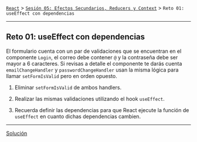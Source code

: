 [`React`](../../README.md) > [`Sesión 05: Efectos Secundarios, Reducers y Context`](../Readme.md) > `Reto 01: useEffect con dependencias`

---

## Reto 01: useEffect con dependencias

El formulario cuenta con un par de validaciones que se encuentran en el componente `Login`, el correo debe contener `@` y la contraseña debe ser mayor a 6 caracteres. Si revisas a detalle el componente te darás cuenta `emailChangeHandler` y `passwordChangeHandler` usan la misma lógica para llamar `setFormIsValid` pero en orden opuesto.

1. Eliminar `setFormIsValid` de ambos handlers.

2. Realizar las mismas validaciones utilizando el hook `useEffect`.

3. Recuerda definir las dependencias para que React ejecute la función de `useEffect` en cuanto dichas dependencias cambien.

---

[Solución](./Solucion/Readme.md)

